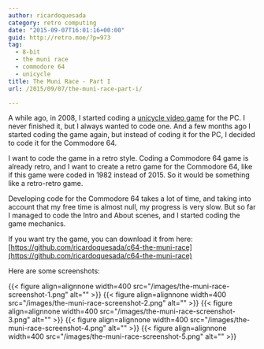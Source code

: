 ```yaml
---
author: ricardoquesada
category: retro computing
date: "2015-09-07T16:01:16+00:00"
guid: http://retro.moe/?p=973
tag:
  - 8-bit
  - the muni race
  - commodore 64
  - unicycle
title: The Muni Race - Part I
url: /2015/09/07/the-muni-race-part-i/

---
```

A while ago, in 2008, I started coding a [unicycle video game](https://github.com/ricardoquesada/unigames) for the PC.
I never finished it, but I always wanted to code one.
And a few months ago I started coding the game again, but instead of coding it for the PC,
I decided to code it for the Commodore 64.

I want to code the game in a retro style.
Coding a Commodore 64 game is already retro, and I want to create a retro game
for the Commodore 64, like if this game were coded in 1982 instead of 2015.
So it would be something like a retro-retro game.

Developing code for the Commodore 64 takes a lot of time,
and taking into account that my free time is almost null,
my progress is very slow.
But so far I managed to code the Intro and About scenes,
and I started coding the game mechanics.

If you want try the game, you can download it from here:
[https://github.com/ricardoquesada/c64-the-muni-race](https://github.com/ricardoquesada/c64-the-muni-race)

Here are some screenshots:

{{< figure align=alignnone width=400 src="/images/the-muni-race-screenshot-1.png" alt="" >}}
{{< figure align=alignnone width=400 src="/images/the-muni-race-screenshot-2.png" alt="" >}}
{{< figure align=alignnone width=400 src="/images/the-muni-race-screenshot-3.png" alt="" >}}
{{< figure align=alignnone width=400 src="/images/the-muni-race-screenshot-4.png" alt="" >}}
{{< figure align=alignnone width=400 src="/images/the-muni-race-screenshot-5.png" alt="" >}}
